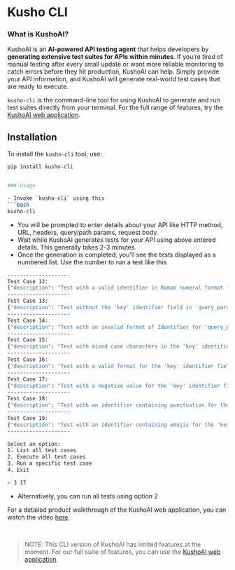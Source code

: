 # Kusho CLI

### What is KushoAI?

KushoAI is an **AI-powered API testing agent** that helps developers by **generating extensive test suites for APIs within minutes**. If you’re tired of manual testing after every small update or want more reliable monitoring to catch errors before they hit production, KushoAI can help. Simply provide your API information, and KushoAI will generate real-world test cases that are ready to execute.

`kusho-cli` is the command-line tool for using KushoAI to generate and run test suites directly from your terminal. For the full range of features, try the [KushoAI web application](https://kusho.ai).

## Installation

To install the `kusho-cli` tool, use:

```bash
pip install kusho-cli


### Usage

- Invoke `kusho-cli` using this
```bash
kusho-cli
```
- You will be prompted to enter details about your API like HTTP method, URL, headers, query/path params, request body.
- Wait while KushoAI generates tests for your API using above entered details. This generally takes 2-3 minutes.
- Once the generation is completed, you'll see the tests displayed as a numbered list. Use the number to run a test like this
```bash
--------------------
Test Case 12:
{"description": "Test with a valid identifier in Roman numeral format for 'query_params.key'", "request": {"method": "get", "url": "https://localhost:8080/hello", "api_desc": "", "headers": {}, "path_params": {}, "query_params": {"key": "V"}, "json_body": {}}, "categories": ["Other"], "types": ["Business Logic"], "fields": ["query_params.key"], "uuid": "f01a9524-14d1-41df-9b9b-dc6a039d0e03", "test_suite_id": 19019}
--------------------
Test Case 13:
{"description": "Test without the 'key' identifier field in 'query_params'", "request": {"method": "get", "url": "https://localhost:8080/hello", "api_desc": "", "headers": {}, "path_params": {}, "query_params": {"key": ""}, "json_body": {}}, "categories": ["Other"], "types": ["Business Logic"], "fields": ["query_params.key"], "uuid": "77061233-4e70-40df-9fbd-a5abac5bce85", "test_suite_id": 19019}
--------------------
Test Case 14:
{"description": "Test with an invalid format of Identifier for 'query_params.key'", "request": {"method": "get", "url": "https://localhost:8080/hello", "api_desc": "", "headers": {}, "path_params": {}, "query_params": {"key": "invalidFormat"}, "json_body": {}}, "categories": ["Other"], "types": ["Business Logic"], "fields": ["query_params.key"], "uuid": "c6828701-d441-4560-81bb-55d6395ba6b2", "test_suite_id": 19019}
--------------------
Test Case 15:
{"description": "Test with mixed case characters in the 'key' identifier field in 'query_params'", "request": {"method": "get", "url": "https://localhost:8080/hello", "api_desc": "", "headers": {}, "path_params": {}, "query_params": {"key": "mIxEdCaSe"}, "json_body": {}}, "categories": ["Other"], "types": ["Business Logic"], "fields": ["query_params.key"], "uuid": "cd9c2587-0826-408e-a7e9-65286c627481", "test_suite_id": 19019}
--------------------
Test Case 16:
{"description": "Test with a valid format for the 'key' identifier field in 'query_params'", "request": {"method": "get", "url": "https://localhost:8080/hello", "api_desc": "", "headers": {}, "path_params": {}, "query_params": {"key": "validIdentifier"}, "json_body": {}}, "categories": ["Other"], "types": ["Business Logic"], "fields": ["query_params.key"], "uuid": "a946b37a-f183-432f-89ec-f31203a1cac3", "test_suite_id": 19019}
--------------------
Test Case 17:
{"description": "Test with a negative value for the 'key' identifier field in 'query_params'", "request": {"method": "get", "url": "https://localhost:8080/hello", "api_desc": "", "headers": {}, "path_params": {}, "query_params": {"key": -123}, "json_body": {}}, "categories": ["Other"], "types": ["Business Logic"], "fields": ["query_params.key"], "uuid": "06b3c5f0-f7d7-49ee-bed3-3a130a7940d3", "test_suite_id": 19019}
--------------------
Test Case 18:
{"description": "Test with an identifier containing punctuation for the 'key' identifier field in 'query_params'", "request": {"method": "get", "url": "https://localhost:8080/hello", "api_desc": "", "headers": {}, "path_params": {}, "query_params": {"key": "punct;uation"}, "json_body": {}}, "categories": ["Other"], "types": ["Business Logic"], "fields": ["query_params.key"], "uuid": "efb5fb98-da95-487c-8516-3c18d5900072", "test_suite_id": 19019}
--------------------
Test Case 19:
{"description": "Test with an identifier containing emojis for the 'key' identifier field in 'query_params'", "request": {"method": "get", "url": "https://localhost:8080/hello", "api_desc": "", "headers": {}, "path_params": {}, "query_params": {"key": "emojis\ud83d\ude00"}, "json_body": {}}, "categories": ["Other"], "types": ["Business Logic"], "fields": ["query_params.key"], "uuid": "6021f63a-0192-4e2d-9410-c2c56f2b6732", "test_suite_id": 19019}
--------------------

Select an option:
1. List all test cases
2. Execute all test cases
3. Run a specific test case
4. Exit

> 3 17
```
- Alternatively, you can run all tests using option 2   


For a detailed product walkthrough of the KushoAI web application, you can watch the video [here](https://www.youtube.com/watch?v=4z4pI5N0_7o).

<br>

> NOTE: This CLI version of KushoAI has limited features at the moment. For our full suite of features, you can use the [KushoAI web application](https://kusho.ai). 